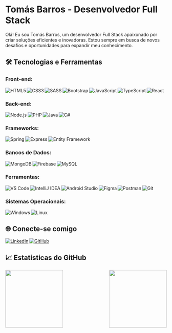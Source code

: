 # Tomás Barros - Desenvolvedor Full Stack

Olá! Eu sou Tomás Barros, um desenvolvedor Full Stack apaixonado por criar soluções eficientes e inovadoras. Estou sempre em busca de novos desafios e oportunidades para expandir meu conhecimento.

## 🛠️ Tecnologias e Ferramentas

### Front-end:

<div style="display: flex; flex-wrap: wrap; gap: 3px;">
  <img alt="HTML5" src="https://img.shields.io/badge/HTML5-E34F26?style=for-the-badge&logo=html5&logoColor=white">
  <img alt="CSS3" src="https://img.shields.io/badge/CSS3-1572B6?style=for-the-badge&logo=css3&logoColor=white">
  <img src="https://img.shields.io/badge/SASS-hotpink.svg?style=for-the-badge&logo=sass&logoColor=white" alt="SASS"/>
  <img src="https://img.shields.io/badge/Bootstrap-563D7C?style=for-the-badge&logo=bootstrap&logoColor=white" alt="Bootstrap"/>
  <img src="https://img.shields.io/badge/JavaScript-F7DF1E?style=for-the-badge&logo=javascript&logoColor=black" alt="JavaScript"/>
  <img src="https://img.shields.io/badge/TypeScript-007ACC?style=for-the-badge&logo=typescript&logoColor=white" alt="TypeScript"/>
  <img src="https://img.shields.io/badge/React-20232A?style=for-the-badge&logo=react&logoColor=61DAFB" alt="React"/>
</div>

### Back-end:

<div style="display: flex; flex-wrap: wrap; gap: 3px;">
  <img src="https://img.shields.io/badge/Node%20js-339933?style=for-the-badge&logo=nodedotjs&logoColor=white" alt="Node.js"/>
  <img src="https://img.shields.io/badge/PHP-777BB4?style=for-the-badge&logo=php&logoColor=white" alt="PHP"/>
  <img src="https://img.shields.io/badge/Java-ED8B00?style=for-the-badge&logo=java&logoColor=white" alt="Java"/>
  <img src="https://img.shields.io/badge/C%23-239120?style=for-the-badge&logo=c-sharp&logoColor=white" alt="C#"/>
</div>

### Frameworks:

<div style="display: flex; flex-wrap: wrap; gap: 3px;">
  <img src="https://img.shields.io/badge/Spring-6DB33F?style=for-the-badge&logo=spring&logoColor=white" alt="Spring"/>
  <img src="https://img.shields.io/badge/Express%20js-000000?style=for-the-badge&logo=express&logoColor=white" alt="Express"/>
  <img src="https://img.shields.io/badge/.NET-512BD4?style=for-the-badge&logo=dotnet&logoColor=white" alt="Entity Framework"/>
</div>

### Bancos de Dados:

<div style="display: flex; flex-wrap: wrap; gap: 3px;">
  <img src="https://img.shields.io/badge/MongoDB-4EA94B?style=for-the-badge&logo=mongodb&logoColor=white" alt="MongoDB"/>
  <img src="https://img.shields.io/badge/Firebase-FFCA28?style=for-the-badge&logo=firebase&logoColor=black" alt="Firebase"/>
  <img src="https://img.shields.io/badge/MySQL-005C84?style=for-the-badge&logo=mysql&logoColor=white" alt="MySQL"/>
</div>

### Ferramentas:

<div style="display: flex; flex-wrap: wrap; gap: 3px;">
  <img src="https://img.shields.io/badge/VS%20Code-0078D4?style=for-the-badge&logo=visual-studio-code&logoColor=white" alt="VS Code"/>
  <img src="https://img.shields.io/badge/IntelliJ-000000?style=for-the-badge&logo=intellij-idea&logoColor=white" alt="IntelliJ IDEA"/>
  <img src="https://img.shields.io/badge/Android_Studio-3DDC84?style=for-the-badge&logo=android-studio&logoColor=white" alt="Android Studio"/>
  <img src="https://img.shields.io/badge/Figma-F24E1E?style=for-the-badge&logo=figma&logoColor=white" alt="Figma"/>
  <img src="https://img.shields.io/badge/Postman-FF6C37?style=for-the-badge&logo=Postman&logoColor=white" alt="Postman"/>
  <img src="https://img.shields.io/badge/Git-F05032?style=for-the-badge&logo=git&logoColor=white" alt="Git"/>
</div>

### Sistemas Operacionais:

<div style="display: flex; flex-wrap: wrap; gap: 3px;">
  <img src="https://img.shields.io/badge/Windows-0078D6?style=for-the-badge&logo=windows&logoColor=white" alt="Windows"/>
  <img src="https://img.shields.io/badge/Linux-FCC624?style=for-the-badge&logo=linux&logoColor=black" alt="Linux"/>
</div>

## 🌐 Conecte-se comigo

<div style="display: flex; flex-wrap: wrap; gap: 3px;">
  <a href="https://www.linkedin.com/in/tomás-barros"><img src="https://img.shields.io/badge/-LinkedIn-0077B5?style=for-the-badge&logo=linkedin&logoColor=white" alt="LinkedIn"/></a>
  <a href="https://github.com/tomas-barros1"><img src="https://img.shields.io/badge/-GitHub-181717?style=for-the-badge&logo=github&logoColor=white" alt="GitHub"/></a>
</div>

## 📈 Estatísticas do GitHub

<div>
  <img height="180em" src="https://github-readme-stats.vercel.app/api?username=tomas-barros1&show_icons=true&theme=dracula" />
  <img align="right" height="180em" src="https://github-readme-stats.vercel.app/api/top-langs/?username=tomas-barros1&layout=compact&theme=dracula">
</div>
